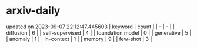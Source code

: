 # arxiv-daily
updated on 2023-09-07 22:12:47.445603
| keyword | count |
| - | - |
| diffusion | 6 |
| self-supervised | 4 |
| foundation model | 0 |
| generative | 5 |
| anomaly | 1 |
| in-context | 1 |
| memory | 9 |
| few-shot | 3 |
